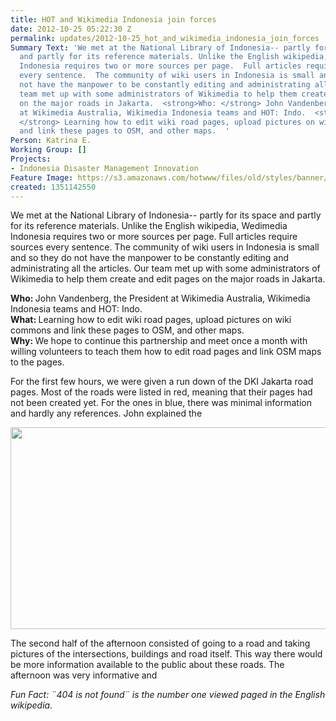 ```yaml
---
title: HOT and Wikimedia Indonesia join forces
date: 2012-10-25 05:22:30 Z
permalink: updates/2012-10-25_hot_and_wikimedia_indonesia_join_forces
Summary Text: 'We met at the National Library of Indonesia-- partly for its space
  and partly for its reference materials. Unlike the English wikipedia, Wedimedia
  Indonesia requires two or more sources per page.  Full articles require sources
  every sentence.  The community of wiki users in Indonesia is small and so they do
  not have the manpower to be constantly editing and administrating all the articles.  Our
  team met up with some administrators of Wikimedia to help them create and edit pages
  on the major roads in Jakarta.  <strong>Who: </strong> John Vandenberg, the President
  at Wikimedia Australia, Wikimedia Indonesia teams and HOT: Indo.  <strong>What:
  </strong> Learning how to edit wiki road pages, upload pictures on wiki commons
  and link these pages to OSM, and other maps.  '
Person: Katrina E.
Working Group: []
Projects:
- Indonesia Disaster Management Innovation
Feature Image: https://s3.amazonaws.com/hotwww/files/old/styles/banner/public/Selection_115.png
created: 1351142550
---
```


<p>We met at the National Library of Indonesia-- partly for its space and partly for its reference materials. Unlike the English wikipedia, Wedimedia Indonesia requires two or more sources per page. Full articles require sources every sentence. The community of wiki users in Indonesia is small and so they do not have the manpower to be constantly editing and administrating all the articles. Our team met up with some administrators of Wikimedia to help them create and edit pages on the major roads in Jakarta.</p><p><strong>Who: </strong> John Vandenberg, the President at Wikimedia Australia, Wikimedia Indonesia teams and HOT: Indo. <br><strong>What: </strong> Learning how to edit wiki road pages, upload pictures on wiki commons and link these pages to OSM, and other maps. <br><strong>Why: </strong> We hope to continue this partnership and meet once a month with willing volunteers to teach them how to edit road pages and link OSM maps to the pages.</p><p>For the first few hours, we were given a run down of the DKI Jakarta road pages. Most of the roads were listed in red, meaning that their pages had not been created yet. For the ones in blue, there was minimal information and hardly any references. John explained the</p><p><img src="https://s3.amazonaws.com/hotwww/files/old/Selection_115_0.png" alt="" style="width:780px;height:323px"></p><p>The second half of the afternoon consisted of going to a road and taking pictures of the intersections, buildings and road itself. This way there would be more information available to the public about these roads. The afternoon was very informative and</p><p><em>Fun Fact: ¨404 is not found¨ is the number one viewed paged in the English wikipedia. </em></p>
